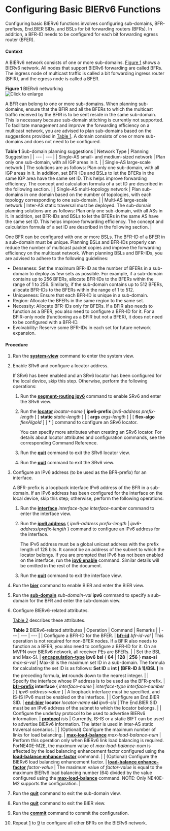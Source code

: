 Configuring Basic BIERv6 Functions
==================================

Configuring basic BIERv6 functions involves configuring sub-domains, BFR-prefixes, End.BIER SIDs, and BSLs for bit forwarding routers (BFRs). In addition, a BFR-ID needs to be configured for each bit forwarding egress router (BFER).

#### Context

A BIERv6 network consists of one or more sub-domains. [Figure 1](#EN-US_TASK_0318574770__fig7375201444012) shows a BIERv6 network. All nodes that support BIERv6 forwarding are called BFRs. The ingress node of multicast traffic is called a bit forwarding ingress router (BFIR), and the egress node is called a BFER.

**Figure 1** BIERv6 networking  
![](figure/en-us_image_0318574774.png "Click to enlarge")

A BFR can belong to one or more sub-domains. When planning sub-domains, ensure that the BFIR and all the BFERs to which the multicast traffic received by the BFIR is to be sent reside in the same sub-domain. This is necessary because sub-domain stitching is currently not supported. To facilitate management and improve the forwarding efficiency on a multicast network, you are advised to plan sub-domains based on the suggestions provided in [Table 1](#EN-US_TASK_0318574770__table1511911521618). A domain consists of one or more sub-domains and does not need to be configured.

**Table 1** Sub-domain planning suggestions
| Network Type | Planning Suggestion |
| --- | --- |
| Single-AS small- and medium-sized network | Plan only one sub-domain, with all IGP areas in it. |
| Single-AS large-scale network | The solutions are as follows:  Plan only one sub-domain, with all IGP areas in it. In addition, set BFR-IDs and BSLs to let the BFERs in the same IGP area have the same set ID. This helps improve forwarding efficiency. The concept and calculation formula of a set ID are described in the following section. |
| Single-AS multi-topology network | Plan sub-domains in one domain based on the number of topologies, with each topology corresponding to one sub-domain. |
| Multi-AS large-scale network | Inter-AS static traversal must be deployed. The sub-domain planning solutions are as follows:  Plan only one sub-domain, with all ASs in it. In addition, set BFR-IDs and BSLs to let the BFERs in the same AS have the same set ID. This helps improve forwarding efficiency. The concept and calculation formula of a set ID are described in the following section. |

One BFR can be configured with one or more BSLs. The BFR-ID of a BFER in a sub-domain must be unique. Planning BSLs and BFR-IDs properly can reduce the number of multicast packet copies and improve the forwarding efficiency on the multicast network. When planning BSLs and BFR-IDs, you are advised to adhere to the following guidelines:

* Denseness: Set the maximum BFR-ID as the number of BFERs in a sub-domain to deploy as few sets as possible. For example, if a sub-domain contains up to 256 BFERs, allocate BFR-IDs to the BFERs within the range of 1 to 256. Similarly, if the sub-domain contains up to 512 BFERs, allocate BFR-IDs to the BFERs within the range of 1 to 512.
* Uniqueness: Ensure that each BFR-ID is unique in a sub-domain.
* Region: Allocate the BFERs in the same region to the same set.
* Necessity: Allocate BFR-IDs only for BFERs. If a BFIR also needs to function as a BFER, you also need to configure a BFR-ID for it. For a BFIR-only node (functioning as a BFIR but not a BFER), it does not need to be configured with a BFR-ID.
* Evolvability: Reserve some BFR-IDs in each set for future network expansion.

#### Procedure

1. Run the [**system-view**](cmdqueryname=system-view) command to enter the system view.
2. Enable SRv6 and configure a locator address.
   
   
   
   If SRv6 has been enabled and an SRv6 locator has been configured for the local device, skip this step. Otherwise, perform the following operations:
   
   
   
   1. Run the [**segment-routing ipv6**](cmdqueryname=segment-routing+ipv6) command to enable SRv6 and enter the SRv6 view.
   2. Run the [**locator**](cmdqueryname=locator) *locator-name* [ **ipv6-prefix** *ipv6-address* *prefix-length* [ [ **static** *static-length* ] | [ **args** *args-length* ] | [ **flex-algo** *flexAlgoId* ] ] \* ] command to configure an SRv6 locator.
      
      
      
      You can specify more attributes when creating an SRv6 locator. For details about locator attributes and configuration commands, see the corresponding Command Reference.
   3. Run the [**quit**](cmdqueryname=quit) command to exit the SRv6 locator view.
   4. Run the [**quit**](cmdqueryname=quit) command to exit the SRv6 view.
3. Configure an IPv6 address (to be used as the BFR-prefix) for an interface.
   
   
   
   A BFR-prefix is a loopback interface IPv6 address of the BFR in a sub-domain. If an IPv6 address has been configured for the interface on the local device, skip this step; otherwise, perform the following operations:
   
   
   
   1. Run the [**interface**](cmdqueryname=interface) *interface-type* *interface-number* command to enter the interface view.
   2. Run the [**ipv6 address**](cmdqueryname=ipv6+address) { *ipv6-address* *prefix-length* | *ipv6-address*/*prefix-length* } command to configure an IPv6 address for the interface.
      
      
      
      The IPv6 address must be a global unicast address with the prefix length of 128 bits. It cannot be an address of the subnet to which the locator belongs. If you are prompted that IPv6 has not been enabled on the interface, run the [**ipv6 enable**](cmdqueryname=ipv6+enable) command. Similar details will be omitted in the rest of the document.
   3. Run the [**quit**](cmdqueryname=quit) command to exit the interface view.
4. Run the [**bier**](cmdqueryname=bier) command to enable BIER and enter the BIER view.
5. Run the [**sub-domain**](cmdqueryname=sub-domain) *sub-domain-val* **ipv6** command to specify a sub-domain for the BFR and enter the sub-domain view.
6. Configure BIERv6-related attributes.
   
   
   
   [Table 2](#EN-US_TASK_0318574770__table13897184015814) describes these attributes.
   
   **Table 2** BIERv6-related attributes
   | Operation | Command | Remarks |
   | --- | --- | --- |
   | Configure a BFR-ID for the BFER. | [**bfr-id**](cmdqueryname=bfr-id) *bfr-id-val* | This operation is not required for non-BFER nodes. If a BFIR also needs to function as a BFER, you also need to configure a BFR-ID for it.  On an MVPN over BIERv6 network, all receiver PEs are BFERs. |
   | Set the BSL and Max-SI. | [**encapsulation-type**](cmdqueryname=encapsulation-type) **ipv6** **bsl** { **64** | **128** | **256** } **max-si** *max-si-val* | Max-SI is the maximum set ID in a sub-domain. The formula for calculating the set ID is as follows:  **Set ID = int [ (BFR-ID â 1)/BSL ]**  In the preceding formula, **int** rounds down to the nearest integer. |
   | Specify the interface whose IP address is to be used as the BFR-prefix. | [**bfr-prefix**](cmdqueryname=bfr-prefix) **interface** { *interface-name* | *interface-type* *interface-number* } [ *ipv6-address-value* ] | A loopback interface must be specified, and IS-IS IPv6 must be enabled on the interface. |
   | Configure an End.BIER SID. | [**end-bier**](cmdqueryname=end-bier) **locator** *locator-name* **sid** *ipv6-sid* | The End.BIER SID must be an IPv6 address of the subnet to which the locator belongs. |
   | Configure the underlay protocol to be used to advertise BIERv6 information. | [**protocol**](cmdqueryname=protocol) *isis* | Currently, IS-IS or a static BIFT can be used to advertise BIERv6 information. The latter is used in inter-AS static traversal scenarios. |
   | (Optional) Configure the maximum number of links for load balancing. | [**max-load-balance**](cmdqueryname=max-load-balance) *max-load-balance-num* | Perform this operation only when BIERv6 link load balancing is required.  ForNE40E-M2E, the maximum value of *max-load-balance-num* is affected by the load balancing enhancement factor configured using the [**load-balance enhance-factor**](cmdqueryname=load-balance+enhance-factor) command. |
   | (Optional) Configure the BIERv6 load balancing enhancement factor. | [**load-balance enhance-factor**](cmdqueryname=load-balance+enhance-factor) *factor-value* | The maximum value of *factor-value* is equal to the maximum BIERv6 load balancing number (64) divided by the value configured using the [**max-load-balance**](cmdqueryname=max-load-balance) command.  NOTE:  Only NE40E-M2 supports the configuration. |
7. Run the [**quit**](cmdqueryname=quit) command to exit the sub-domain view.
8. Run the [**quit**](cmdqueryname=quit) command to exit the BIER view.
9. Run the [**commit**](cmdqueryname=commit) command to commit the configuration.
10. Repeat [1](#EN-US_TASK_0318574770__step127334244280) to [9](#EN-US_TASK_0318574770__step56492106710) to configure all other BFRs on the BIERv6 network.